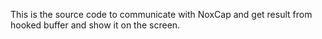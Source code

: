 This is the source code to communicate with NoxCap and get result from hooked buffer and show it on the screen.
